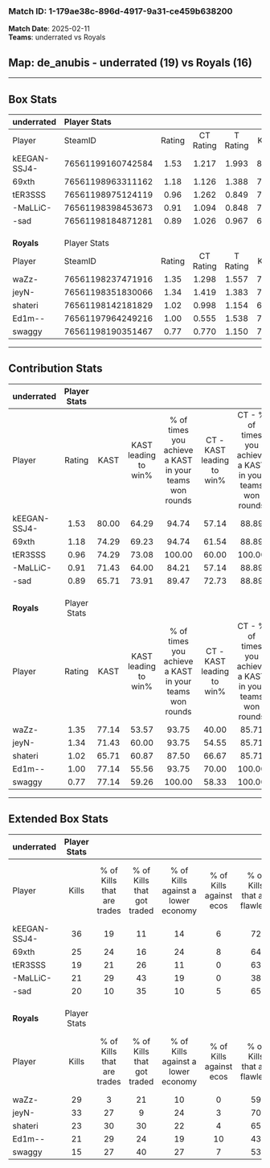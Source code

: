 ### Match ID: 1-179ae38c-896d-4917-9a31-ce459b638200  
**Match Date**: 2025-02-11  
**Teams**: underrated vs Royals  

## **Map**: de_anubis - underrated (19) vs Royals (16)  
---  

## Box Stats  

| **underrated** | Player Stats      |        |           |          |       |      |       |         |        |      |     |
| :- | :- | :-: | :-: | :-: | :-: | :-: | :-: | :-: | :-: | :-: | :-: |
| Player         | SteamID           | Rating | CT Rating | T Rating | KAST  | ADR  | Kills | Assists | Deaths | K/D  | HS% |
| kEEGAN-SSJ4-   | 76561199160742584 |  1.53  |   1.217   |  1.993   | 80.00 | 96.4 |  36   |    3    |   21   | 1.71 | 25  |
| 69xth          | 76561198963311162 |  1.18  |   1.126   |  1.388   | 74.29 | 82.9 |  25   |    9    |   22   | 1.14 | 44  |
| tER3SSS        | 76561198975124119 |  0.96  |   1.262   |  0.849   | 74.29 | 73.2 |  19   |    7    |   24   | 0.79 | 63  |
| -MaLLiC-       | 76561198398453673 |  0.91  |   1.094   |  0.848   | 71.43 | 58.4 |  21   |    6    |   26   | 0.81 | 28  |
| -sad           | 76561198184871281 |  0.89  |   1.026   |  0.967   | 65.71 | 78.2 |  20   |   11    |   28   | 0.71 | 35  |
|                |                   |        |           |          |       |      |       |         |        |      |     |
|                |                   |        |           |          |       |      |       |         |        |      |     |
|                |                   |        |           |          |       |      |       |         |        |      |     |
| **Royals**     | Player Stats      |        |           |          |       |      |       |         |        |      |     |
| Player         | SteamID           | Rating | CT Rating | T Rating | KAST  | ADR  | Kills | Assists | Deaths | K/D  | HS% |
| waZz-          | 76561198237471916 |  1.35  |   1.298   |  1.557   | 77.14 | 98.6 |  29   |    9    |   22   | 1.32 | 68  |
| jeyN-          | 76561198351830066 |  1.34  |   1.419   |  1.383   | 71.43 | 82.8 |  33   |    4    |   22   | 1.50 | 18  |
| shateri        | 76561198142181829 |  1.02  |   0.998   |  1.154   | 65.71 | 74.5 |  23   |    7    |   23   | 1.00 | 65  |
| Ed1m--         | 76561197964249216 |  1.00  |   0.555   |  1.538   | 77.14 | 68.4 |  21   |   11    |   26   | 0.81 | 52  |
| swaggy         | 76561198190351467 |  0.77  |   0.770   |  1.150   | 77.14 | 55.1 |  15   |    8    |   28   | 0.54 | 53  |
---  

## Contribution Stats  

| **underrated** | Player Stats |       |                      |                                                        |                           |                                                             |                          |                                                            |
| :- | :-: | :-: | :-: | :-: | :-: | :-: | :-: | :-: |
| Player         |    Rating    | KAST  | KAST leading to win% | % of times you achieve a KAST in your teams won rounds | CT - KAST leading to win% | CT - % of times you achieve a KAST in your teams won rounds | T - KAST leading to win% | T - % of times you achieve a KAST in your teams won rounds |
| kEEGAN-SSJ4-   |     1.53     | 80.00 |        64.29         |                         94.74                          |           57.14           |                            88.89                            |          71.43           |                           100.00                           |
| 69xth          |     1.18     | 74.29 |        69.23         |                         94.74                          |           61.54           |                            88.89                            |          76.92           |                           100.00                           |
| tER3SSS        |     0.96     | 74.29 |        73.08         |                         100.00                         |           60.00           |                           100.00                            |          90.91           |                           100.00                           |
| -MaLLiC-       |     0.91     | 71.43 |        64.00         |                         84.21                          |           57.14           |                            88.89                            |          72.73           |                           80.00                            |
| -sad           |     0.89     | 65.71 |        73.91         |                         89.47                          |           72.73           |                            88.89                            |          75.00           |                           90.00                            |
|                |              |       |                      |                                                        |                           |                                                             |                          |                                                            |
|                |              |       |                      |                                                        |                           |                                                             |                          |                                                            |
|                |              |       |                      |                                                        |                           |                                                             |                          |                                                            |
| **Royals**     | Player Stats |       |                      |                                                        |                           |                                                             |                          |                                                            |
| Player         |    Rating    | KAST  | KAST leading to win% | % of times you achieve a KAST in your teams won rounds | CT - KAST leading to win% | CT - % of times you achieve a KAST in your teams won rounds | T - KAST leading to win% | T - % of times you achieve a KAST in your teams won rounds |
| waZz-          |     1.35     | 77.14 |        53.57         |                         93.75                          |           40.00           |                            85.71                            |          69.23           |                           100.00                           |
| jeyN-          |     1.34     | 71.43 |        60.00         |                         93.75                          |           54.55           |                            85.71                            |          64.29           |                           100.00                           |
| shateri        |     1.02     | 65.71 |        60.87         |                         87.50                          |           66.67           |                            85.71                            |          57.14           |                           88.89                            |
| Ed1m--         |     1.00     | 77.14 |        55.56         |                         93.75                          |           70.00           |                           100.00                            |          47.06           |                           88.89                            |
| swaggy         |     0.77     | 77.14 |        59.26         |                         100.00                         |           58.33           |                           100.00                            |          60.00           |                           100.00                           |
---  

## Extended Box Stats  

| **underrated** | Player Stats |                            |                            |                                    |                         |                              |                                 |        |                             |                                     |                          |                               |                            |
| :- | :-: | :-: | :-: | :-: | :-: | :-: | :-: | :-: | :-: | :-: | :-: | :-: | :-: |
| Player         |    Kills     | % of Kills that are trades | % of Kills that got traded | % of Kills against a lower economy | % of Kills against ecos | % of Kills that are flawless | % of Kills that are close duels | Deaths | % of Deaths that get traded | % of Deaths against a lower economy | % of Deaths against ecos | % of Deaths that are flawless | % of Deaths that are close |
| kEEGAN-SSJ4-   |      36      |             19             |             11             |                 14                 |            6            |              72              |                6                |   21   |             19              |                 10                  |            0             |              71               |             10             |
| 69xth          |      25      |             24             |             16             |                 24                 |            8            |              64              |                8                |   22   |             23              |                  9                  |            0             |              77               |             5              |
| tER3SSS        |      19      |             21             |             26             |                 11                 |            0            |              63              |               11                |   24   |             29              |                 17                  |            0             |              63               |             4              |
| -MaLLiC-       |      21      |             29             |             43             |                 19                 |            0            |              38              |               24                |   26   |             15              |                  8                  |            0             |              50               |             12             |
| -sad           |      20      |             10             |             35             |                 10                 |            5            |              65              |                0                |   28   |             25              |                 14                  |            0             |              46               |             0              |
|                |              |                            |                            |                                    |                         |                              |                                 |        |                             |                                     |                          |                               |                            |
|                |              |                            |                            |                                    |                         |                              |                                 |        |                             |                                     |                          |                               |                            |
|                |              |                            |                            |                                    |                         |                              |                                 |        |                             |                                     |                          |                               |                            |
| **Royals**     | Player Stats |                            |                            |                                    |                         |                              |                                 |        |                             |                                     |                          |                               |                            |
| Player         |    Kills     | % of Kills that are trades | % of Kills that got traded | % of Kills against a lower economy | % of Kills against ecos | % of Kills that are flawless | % of Kills that are close duels | Deaths | % of Deaths that get traded | % of Deaths against a lower economy | % of Deaths against ecos | % of Deaths that are flawless | % of Deaths that are close |
| waZz-          |      29      |             3              |             21             |                 10                 |            0            |              59              |                3                |   22   |             18              |                 14                  |            0             |              55               |             18             |
| jeyN-          |      33      |             27             |             9              |                 24                 |            3            |              70              |                9                |   22   |             18              |                 14                  |            0             |              86               |             5              |
| shateri        |      23      |             30             |             30             |                 22                 |            4            |              65              |                4                |   23   |             17              |                  9                  |            0             |              65               |             4              |
| Ed1m--         |      21      |             29             |             24             |                 19                 |           10            |              43              |               10                |   26   |             15              |                 15                  |            0             |              54               |             4              |
| swaggy         |      15      |             27             |             40             |                 27                 |            7            |              53              |                0                |   28   |             46              |                 21                  |            4             |              54               |             14             |
